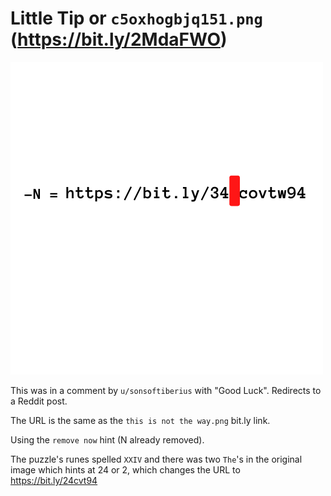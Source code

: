 # Little Tip or `c5oxhogbjq151.png` (https://bit.ly/2MdaFWO)

![little tip](c5oxhogbjq151.png)

This was in a comment by `u/sonsoftiberius` with "Good Luck". Redirects to a Reddit post.

The URL is the same as the `this is not the way.png` bit.ly link.

Using the `remove now` hint (N already removed).

The puzzle's runes spelled `XXIV` and there was two `The`'s in the original image which hints at 24 or 2, which changes the URL to https://bit.ly/24cvt94
